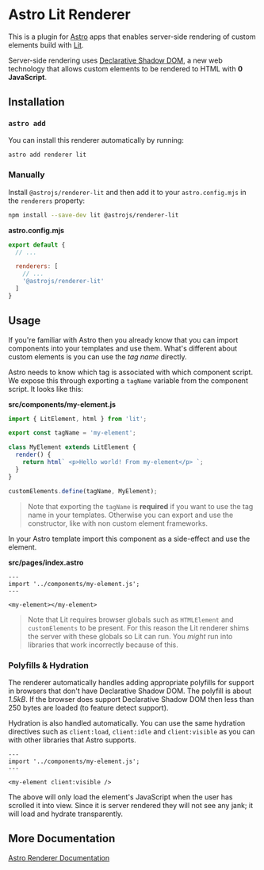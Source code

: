 # Astro Lit Renderer

This is a plugin for [Astro](https://astro.build/) apps that enables server-side rendering of custom elements build with [Lit](https://lit.dev/).

Server-side rendering uses [Declarative Shadow DOM](https://web.dev/declarative-shadow-dom/), a new web technology that allows custom elements to be rendered to HTML with __0 JavaScript__.

## Installation

### `astro add`

You can install this renderer automatically by running:

```bash
astro add renderer lit
```

### Manually

Install `@astrojs/renderer-lit` and then add it to your `astro.config.mjs` in the `renderers` property:

```bash
npm install --save-dev lit @astrojs/renderer-lit
```

__astro.config.mjs__

```js
export default {
  // ...

  renderers: [
    // ...
    '@astrojs/renderer-lit'
  ]
}
```

## Usage

If you're familiar with Astro then you already know that you can import components into your templates and use them. What's different about custom elements is you can use the *tag name* directly.

Astro needs to know which tag is associated with which component script. We expose this through exporting a `tagName` variable from the component script. It looks like this:

__src/components/my-element.js__

```js
import { LitElement, html } from 'lit';

export const tagName = 'my-element';

class MyElement extends LitElement {
  render() {
    return html` <p>Hello world! From my-element</p> `;
  }
}

customElements.define(tagName, MyElement);
```

> Note that exporting the `tagName` is __required__ if you want to use the tag name in your templates. Otherwise you can export and use the constructor, like with non custom element frameworks.

In your Astro template import this component as a side-effect and use the element.

__src/pages/index.astro__

```astro
---
import '../components/my-element.js';
---

<my-element></my-element>
```

> Note that Lit requires browser globals such as `HTMLElement` and `customElements` to be present. For this reason the Lit renderer shims the server with these globals so Lit can run. You *might* run into libraries that work incorrectly because of this.

### Polyfills & Hydration

The renderer automatically handles adding appropriate polyfills for support in browsers that don't have Declarative Shadow DOM. The polyfill is about *1.5kB*. If the browser does support Declarative Shadow DOM then less than 250 bytes are loaded (to feature detect support).

Hydration is also handled automatically. You can use the same hydration directives such as `client:load`, `client:idle` and `client:visible` as you can with other libraries that Astro supports.

```astro
---
import '../components/my-element.js';
---

<my-element client:visible />
```

The above will only load the element's JavaScript when the user has scrolled it into view. Since it is server rendered they will not see any jank; it will load and hydrate transparently.

## More Documentation

[Astro Renderer Documentation][renderer-docs]

[astro]: https://astro.build
[renderer-docs]: https://docs.astro.build/reference/renderer-reference
